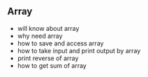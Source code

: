 ## Array

- will know about array
- why need array
- how to save and access array
- how to take input and print output by array
- print reverse of array
- how to get sum of array
